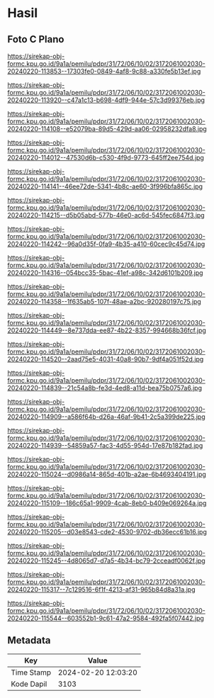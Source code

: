 # Hasil

## Foto C Plano

https://sirekap-obj-formc.kpu.go.id/9a1a/pemilu/pdpr/31/72/06/10/02/3172061002030-20240220-113853--17303fe0-0849-4af8-9c88-a330fe5b13ef.jpg

https://sirekap-obj-formc.kpu.go.id/9a1a/pemilu/pdpr/31/72/06/10/02/3172061002030-20240220-113920--c47a1c13-b698-4df9-944e-57c3d99376eb.jpg

https://sirekap-obj-formc.kpu.go.id/9a1a/pemilu/pdpr/31/72/06/10/02/3172061002030-20240220-114108--e52079ba-89d5-429d-aa06-02958232dfa8.jpg

https://sirekap-obj-formc.kpu.go.id/9a1a/pemilu/pdpr/31/72/06/10/02/3172061002030-20240220-114012--47530d6b-c530-4f9d-9773-645ff2ee754d.jpg

https://sirekap-obj-formc.kpu.go.id/9a1a/pemilu/pdpr/31/72/06/10/02/3172061002030-20240220-114141--46ee72de-5341-4b8c-ae60-3f996bfa865c.jpg

https://sirekap-obj-formc.kpu.go.id/9a1a/pemilu/pdpr/31/72/06/10/02/3172061002030-20240220-114215--d5b05abd-577b-46e0-ac6d-545fec6847f3.jpg

https://sirekap-obj-formc.kpu.go.id/9a1a/pemilu/pdpr/31/72/06/10/02/3172061002030-20240220-114242--96a0d35f-0fa9-4b35-a410-60cec9c45d74.jpg

https://sirekap-obj-formc.kpu.go.id/9a1a/pemilu/pdpr/31/72/06/10/02/3172061002030-20240220-114316--054bcc35-5bac-41ef-a98c-342d6101b209.jpg

https://sirekap-obj-formc.kpu.go.id/9a1a/pemilu/pdpr/31/72/06/10/02/3172061002030-20240220-114358--1f635ab5-107f-48ae-a2bc-920280197c75.jpg

https://sirekap-obj-formc.kpu.go.id/9a1a/pemilu/pdpr/31/72/06/10/02/3172061002030-20240220-114449--8e737dda-ee87-4b22-8357-994668b36fcf.jpg

https://sirekap-obj-formc.kpu.go.id/9a1a/pemilu/pdpr/31/72/06/10/02/3172061002030-20240220-114520--2aad75e5-4031-40a8-90b7-9df4a051f52d.jpg

https://sirekap-obj-formc.kpu.go.id/9a1a/pemilu/pdpr/31/72/06/10/02/3172061002030-20240220-114839--21c54a8b-fe3d-4ed8-a11d-bea75b0757a6.jpg

https://sirekap-obj-formc.kpu.go.id/9a1a/pemilu/pdpr/31/72/06/10/02/3172061002030-20240220-114909--a586f64b-d26a-46af-9b41-2c5a399de225.jpg

https://sirekap-obj-formc.kpu.go.id/9a1a/pemilu/pdpr/31/72/06/10/02/3172061002030-20240220-114939--54859a57-fac3-4d55-954d-17e87b182fad.jpg

https://sirekap-obj-formc.kpu.go.id/9a1a/pemilu/pdpr/31/72/06/10/02/3172061002030-20240220-115024--d0986a14-865d-401b-a2ae-6b4693404191.jpg

https://sirekap-obj-formc.kpu.go.id/9a1a/pemilu/pdpr/31/72/06/10/02/3172061002030-20240220-115109--186c65a1-9909-4cab-8eb0-b409e069264a.jpg

https://sirekap-obj-formc.kpu.go.id/9a1a/pemilu/pdpr/31/72/06/10/02/3172061002030-20240220-115205--d03e8543-cde2-4530-9702-db36ecc61b16.jpg

https://sirekap-obj-formc.kpu.go.id/9a1a/pemilu/pdpr/31/72/06/10/02/3172061002030-20240220-115245--4d8065d7-d7a5-4b34-bc79-2cceadf0062f.jpg

https://sirekap-obj-formc.kpu.go.id/9a1a/pemilu/pdpr/31/72/06/10/02/3172061002030-20240220-115317--7c129516-6f1f-4213-af31-965b84d8a31a.jpg

https://sirekap-obj-formc.kpu.go.id/9a1a/pemilu/pdpr/31/72/06/10/02/3172061002030-20240220-115544--603552b1-9c61-47a2-9584-492fa5f07442.jpg


## Metadata

| Key        | Value               |
| ---------- | ------------------- |
| Time Stamp | 2024-02-20 12:03:20 |
| Kode Dapil | 3103                |



